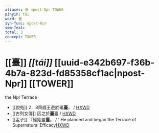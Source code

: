 ```yaml
---
aliases: 臺 npost-Npr TOWER
pinyin: tái
word: 臺
syn-func: npost-Npr
sem-feat: 
total: 3
concept: TOWER 
---
```

# [[臺]] *[[tái]]*  [[uuid-e342b697-f36b-4b7a-823d-fd85358cf1ac|npost-Npr]] [[TOWER]]
the Npr Terrace
 - [[說苑]] 2．8齊威王遊於瑤**臺**， / [HXWD](https://hxwd.org/textview.html?location=CH1a0907_CHANT_002-8a.2)
 - [[古列女傳]] 囚之於**臺**臺 / [HXWD](https://hxwd.org/textview.html?location=CH1c0897_CHANT_007-1a.47)
 - [[孟子]] 『經始靈**臺**，
                     / ' He planned and began the Terrace of Supernatural Efficacy[HXWD](https://hxwd.org/textview.html?location=KR1h0001_tls_001-4a.6)